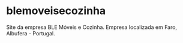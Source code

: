 # blemoveisecozinha
Site da empresa BLE Móveis e Cozinha. Empresa localizada em Faro, Albufera - Portugal.
